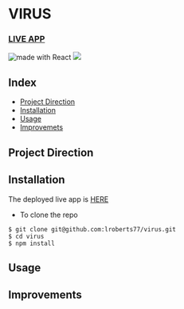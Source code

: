 # VIRUS
### [LIVE APP](https://virus2.netlify.app/)
<div>
<img src="https://img.shields.io/badge/made%20with-React-green.svg?logo=react&colorA=000000&colorB=be33ff" alt="made with React" />
<img src="https://api.netlify.com/api/v1/badges/b804b10a-4a90-45f2-8148-166826a9f41b/deploy-status" />
</div>

## Index
* [Project Direction](#Project)
* [Installation](#Install)
* [Usage](#Usage)
* [Improvemets](#Improvements)

## <a name="Project">Project Direction</a>

## <a name="Install">Installation</a>
The deployed live app is [HERE](https://virus2.netlify.app/)

* To clone the repo
```shell
$ git clone git@github.com:lroberts77/virus.git
$ cd virus
$ npm install
```

## <a name="Usage">Usage</a>

## <a name="Improvements">Improvements</a>